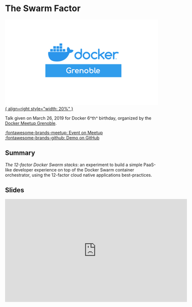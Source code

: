 # The Swarm Factor

[![Docker Meetup Grenoble Logo](../static/images/docker-meetup-grenoble.png){ align=right style="width: 20%" }][meetup]

Talk given on March 26, 2019 for Docker 6^th^ birthday, organized by the
[Docker Meetup Grenoble][meetup].

[:fontawesome-brands-meetup: Event on Meetup][event] <br />
[:fontawesome-brands-github: Demo on GitHub][repository]

## Summary

_The 12-factor Docker Swarm stacks_: an experiment to build a simple PaaS-like
developer experience on top of the Docker Swarm container orchestrator, using
the 12-factor cloud native applications best-practices.

## Slides

<iframe
    src="https://slides.com/rmnclmnt/swarm-factor/embed"
    width="600"
    height="340"
    scrolling="no"
    frameborder="0"
    webkitallowfullscreen
    mozallowfullscreen
    allowfullscreen
></iframe>

[meetup]: https://www.meetup.com/fr-FR/Docker-Grenoble/ "Docker Meetup Grenoble"
[event]: https://www.meetup.com/fr-FR/Docker-Grenoble/events/258790334/ "Meetup Event"
[slides]: https://slides.com/rmnclmnt/swarm-factor "The Swarm Factor - Slides"
[repository]: https://github.com/rclement/docker-swarm-stacks "GitHub Repository"
